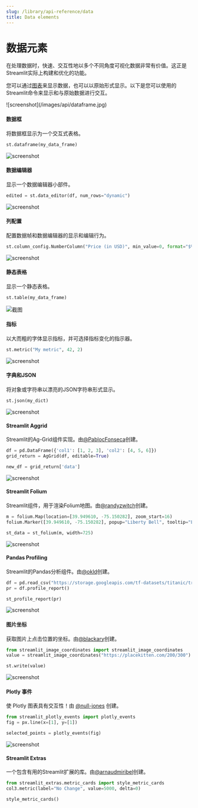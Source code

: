 ```yaml
---
slug: /library/api-reference/data
title: Data elements
---
```


# 数据元素

在处理数据时，快速、交互性地以多个不同角度可视化数据非常有价值。这正是Streamlit实际上构建和优化的功能。

您可以通过[图表](#display-charts)来显示数据，也可以以原始形式显示。以下是您可以使用的Streamlit命令来显示和与原始数据进行交互。

<TileContainer>
<RefCard href="/library/api-reference/data/st.dataframe">
![screenshot](/images/api/dataframe.jpg)

#### 数据框

将数据框显示为一个交互式表格。

```python
st.dataframe(my_data_frame)
```

</RefCard>
<RefCard href="/library/api-reference/data/st.data_editor">

<Image pure alt="screenshot" src="/images/api/data_editor.jpg" />

#### 数据编辑器

显示一个数据编辑器小部件。

```python
edited = st.data_editor(df, num_rows="dynamic")
```

</RefCard>
<RefCard href="/library/api-reference/data/st.column_config">

<Image pure alt="screenshot" src="/images/api/column_config.jpg" />

#### 列配置

配置数据帧和数据编辑器的显示和编辑行为。

```python
st.column_config.NumberColumn("Price (in USD)", min_value=0, format="$%d")
```

</RefCard>

<RefCard href="/library/api-reference/data/st.table">
<Image pure alt="screenshot" src="/images/api/table.jpg" />

#### 静态表格

显示一个静态表格。

```python
st.table(my_data_frame)
```

</RefCard>
<RefCard href="/library/api-reference/data/st.metric">
<Image pure alt="截图" src="/images/api/metric.jpg" />

#### 指标

以大而粗的字体显示指标，并可选择指标变化的指示器。

```python
st.metric("My metric", 42, 2)
```

</RefCard>
<RefCard href="/library/api-reference/data/st.json">
<Image pure alt="screenshot" src="/images/api/json.jpg" />

#### 字典和JSON

将对象或字符串以漂亮的JSON字符串形式显示。

```python
st.json(my_dict)
```

</RefCard>
</TileContainer>

<ComponentSlider>

<ComponentCard href="https://github.com/PablocFonseca/streamlit-aggrid">

<Image pure alt="screenshot" src="/images/api/components/aggrid.jpg" />

#### Streamlit Aggrid

Streamlit的Ag-Grid组件实现。由[@PablocFonseca](https://github.com/PablocFonseca)创建。

```python
df = pd.DataFrame({'col1': [1, 2, 3], 'col2': [4, 5, 6]})
grid_return = AgGrid(df, editable=True)

new_df = grid_return['data']
```

</ComponentCard>

<ComponentCard href="https://github.com/randyzwitch/streamlit-folium">

<Image pure alt="screenshot" src="/images/api/components/folium.jpg" />

#### Streamlit Folium

Streamlit组件，用于渲染Folium地图。由[@randyzwitch](https://github.com/randyzwitch)创建。

```python
m = folium.Map(location=[39.949610, -75.150282], zoom_start=16)
folium.Marker([39.949610, -75.150282], popup="Liberty Bell", tooltip="Liberty Bell").add_to(m)

st_data = st_folium(m, width=725)
```

</ComponentCard>

<ComponentCard href="https://github.com/okld/streamlit-pandas-profiling">

<Image pure alt="screenshot" src="/images/api/components/pandas-profiling.jpg" />

#### Pandas Profiling

Streamlit的Pandas分析组件。由[@okld](https://github.com/okld/)创建。

```python
df = pd.read_csv("https://storage.googleapis.com/tf-datasets/titanic/train.csv")
pr = df.profile_report()

st_profile_report(pr)
```

</ComponentCard>

<ComponentCard href="https://github.com/blackary/streamlit-image-coordinates">

<Image pure alt="screenshot" src="/images/api/components/image-coordinates.jpg" />

#### 图片坐标

获取图片上点击位置的坐标。由[@blackary](https://github.com/blackary/)创建。

```python
from streamlit_image_coordinates import streamlit_image_coordinates
value = streamlit_image_coordinates("https://placekitten.com/200/300")

st.write(value)
```

</ComponentCard>

<ComponentCard href="https://github.com/null-jones/streamlit-plotly-events">

<Image pure alt="screenshot" src="/images/api/components/plotly-events.jpg" />

#### Plotly 事件

使 Plotly 图表具有交互性！由 [@null-jones](https://github.com/null-jones/) 创建。

```python
from streamlit_plotly_events import plotly_events
fig = px.line(x=[1], y=[1])

selected_points = plotly_events(fig)
```

</ComponentCard>

<ComponentCard href="https://extras.streamlit.app/">

<Image pure alt="screenshot" src="/images/api/components/extras-metric-cards.jpg" />

#### Streamlit Extras

一个包含有用的Streamlit扩展的库。由[@arnaudmiribel](https://github.com/arnaudmiribel/)创建。

```python
from streamlit_extras.metric_cards import style_metric_cards
col3.metric(label="No Change", value=5000, delta=0)

style_metric_cards()
```

</ComponentCard>

</ComponentSlider>